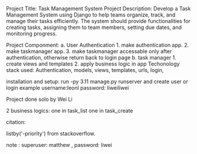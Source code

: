 Project Title: Task Management System
Project Description:
   Develop a Task Management System using Django to help teams organize, track, and manage their tasks efficiently. The system should provide functionalities for creating tasks, assigning them to team members, setting due dates, and monitoring progress.

Project Componment: 
 a. User Authentication
    1. make authentication app. 
    2. make taskmanager app.
    3. make taskmanager accessable only after authentication, otherwise return back to login page
 b. task manager
     1. create views and templates 
     2. apply business logic in app 
Techonology stack used:
Authentication, models, views, templates, urls, login,

installation and setup:
run -py 3.11 manage.py runserver and create user or login
example username:leonl
password: liweiliwei

Project done solo by Wei Li

2 business logics:
one in task_list one in task_create 

citation:

listby('-priority') from stackoverflow. 


note : superuser: matthew , password: liwei

    
